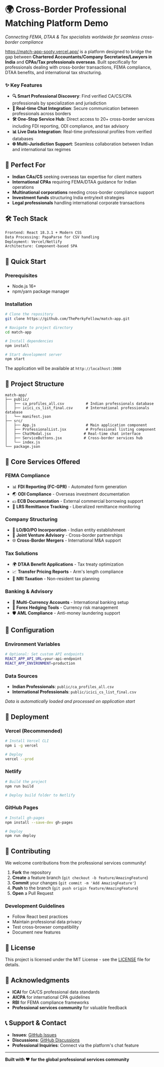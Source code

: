 # 🌍 Cross-Border Professional Matching Platform Demo

*Connecting FEMA, DTAA & Tax specialists worldwide for seamless cross-border compliance*

https://match-app-sooty.vercel.app/ is a platform designed to bridge the gap between **Chartered Accountants/Company Secretaries/Lawyers in India** and **CPAs/Tax professionals overseas**. Built specifically for professionals dealing with cross-border transactions, FEMA compliance, DTAA benefits, and international tax structuring.

### ✨ Key Features

- **🔍 Smart Professional Discovery**: Find verified CA/CS/CPA professionals by specialization and jurisdiction
- **💬 Real-time Chat Integration**: Secure communication between professionals across borders  
- **🛠️ One-Stop Service Hub**: Direct access to 20+ cross-border services including FDI reporting, ODI compliance, and tax advisory
- **📊 Live Data Integration**: Real-time professional profiles from verified databases
- **🌐 Multi-Jurisdiction Support**: Seamless collaboration between Indian and international tax regimes

## 🎯 Perfect For

- **Indian CAs/CS** seeking overseas tax expertise for client matters
- **International CPAs** requiring FEMA/DTAA guidance for Indian operations  
- **Multinational corporations** needing cross-border compliance support
- **Investment funds** structuring India entry/exit strategies
- **Legal professionals** handling international corporate transactions

## 🛠️ Tech Stack

```bash
Frontend: React 18.3.1 + Modern CSS
Data Processing: PapaParse for CSV handling
Deployment: Vercel/Netlify
Architecture: Component-based SPA
```

## 🚀 Quick Start

### Prerequisites
- Node.js 16+ 
- npm/yarn package manager

### Installation

```bash
# Clone the repository
git clone https://github.com/ThePerkyFellow/match-app.git

# Navigate to project directory
cd match-app

# Install dependencies
npm install

# Start development server
npm start
```

The application will be available at `http://localhost:3000`

## 📁 Project Structure

```
match-app/
├── public/
│   ├── ca_profiles_all.csv          # Indian professionals database
│   ├── icici_cs_list_final.csv      # International professionals database
│   └── manifest.json
├── src/
│   ├── App.js                       # Main application component
│   ├── ProfessionalList.jsx         # Professional listing component
│   ├── ChatModal.jsx               # Real-time chat interface
│   ├── ServiceButtons.jsx          # Cross-border services hub
│   └── index.js
└── package.json
```

## 🌟 Core Services Offered

### FEMA Compliance
- 📊 **FDI Reporting (FC-GPR)** - Automated form generation
- 🌏 **ODI Compliance** - Overseas investment documentation  
- 💵 **ECB Documentation** - External commercial borrowing support
- 🧾 **LRS Remittance Tracking** - Liberalized remittance monitoring

### Company Structuring  
- 🏢 **LO/BO/PO Incorporation** - Indian entity establishment
- 🤝 **Joint Venture Advisory** - Cross-border partnerships
- 🌐 **Cross-Border Mergers** - International M&A support

### Tax Solutions
- 🌍 **DTAA Benefit Applications** - Tax treaty optimization
- 📈 **Transfer Pricing Reports** - Arm's length compliance
- 💼 **NRI Taxation** - Non-resident tax planning

### Banking & Advisory
- 🏦 **Multi-Currency Accounts** - International banking setup
- 🔄 **Forex Hedging Tools** - Currency risk management
- 🛡️ **AML Compliance** - Anti-money laundering support

## 🔧 Configuration

### Environment Variables
```bash
# Optional: Set custom API endpoints
REACT_APP_API_URL=your-api-endpoint
REACT_APP_ENVIRONMENT=production
```

### Data Sources
- **Indian Professionals**: `public/ca_profiles_all.csv`
- **International Professionals**: `public/icici_cs_list_final.csv`

*Data is automatically loaded and processed on application start*

## 🚀 Deployment

### Vercel (Recommended)
```bash
# Install Vercel CLI
npm i -g vercel

# Deploy
vercel --prod
```

### Netlify
```bash
# Build the project
npm run build

# Deploy build folder to Netlify
```

### GitHub Pages
```bash
# Install gh-pages
npm install --save-dev gh-pages

# Deploy
npm run deploy
```

## 🤝 Contributing

We welcome contributions from the professional services community!

1. **Fork** the repository
2. **Create** a feature branch (`git checkout -b feature/AmazingFeature`)
3. **Commit** your changes (`git commit -m 'Add AmazingFeature'`)
4. **Push** to the branch (`git push origin feature/AmazingFeature`)
5. **Open** a Pull Request

### Development Guidelines
- Follow React best practices
- Maintain professional data privacy
- Test cross-browser compatibility
- Document new features

## 📜 License

This project is licensed under the MIT License - see the [LICENSE](LICENSE) file for details.

## 🙏 Acknowledgments

- **ICAI** for CA/CS professional data standards
- **AICPA** for international CPA guidelines  
- **RBI** for FEMA compliance frameworks
- **Professional services community** for valuable feedback

## 📞 Support & Contact

- **Issues**: [GitHub Issues](https://github.com/ThePerkyFellow/match-app/issues)
- **Discussions**: [GitHub Discussions](https://github.com/ThePerkyFellow/match-app/discussions)
- **Professional Inquiries**: Connect via the platform's chat feature

---

**Built with ❤️ for the global professional services community**
